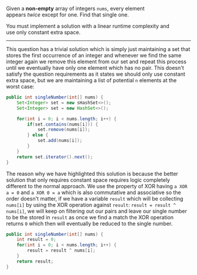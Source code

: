 Given a **non-empty** array of integers `nums`, every element appears _twice_ except for one. Find that single one.

You must implement a solution with a linear runtime complexity and use only constant extra space.
***
This question has a trivial solution which is simply just maintaining a set that stores the first occurrence of an integer and whenever we find the same integer again we remove this element from our set and repeat this process until we eventually have only one element which has no pair. This doesn't satisfy the question requirements as it states we should only use constant extra space, but we are maintaining a list of potential `n` elements at the worst case:
```java
public int singleNumber(int[] nums) {
	Set<Integer> set = new sHashSet<>();
	Set<Integer> set = new HashSet<>();

	for(int i = 0; i < nums.length; i++) {
		if(set.contains(nums[i])) {
			set.remove(nums[i]);
		} else {
			set.add(nums[i]);
		}
	}
	return set.iterator().next();
}
```
The reason why we have highlighted this solution is because the better solution that only requires constant space requires logic completely different to the normal approach. We use the property of XOR having `a XOR a = 0` and `a XOR 0 = a` which is also commutative and associative so the order doesn't matter, if we have a variable `result` which will be collecting `nums[i]` by using the XOR operation against `result`: `result = result ^ nums[i]`, we will keep on filtering out our pairs and leave our single number to be the stored in `result` as once we find a match the XOR operation returns `0` which then will eventually be reduced to the single number.
```java
public int singleNumber(int[] nums) {
	int result = 0;
	for(int i = 0; i < nums.length; i++) {
		result = result ^ nums[i];
	}
	return result;
}
```